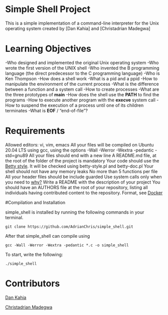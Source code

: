 # Simple Shell Project

This is a simple implementation of a command-line interpreter for the Unix operating system created by [Dan Kahia] and [Christadrian Madegwa]

# Learning Objectives

-Who designed and implemented the original Unix operating system
-Who wrote the first version of the UNIX shell
-Who invented the B programming language (the direct predecessor to the C programming language)
-Who is Ken Thompson
-How does a shell work
-What is a pid and a ppid
-How to manipulate the environment of the current process
-What is the difference between a function and a system call
-How to create processes
-What are the three prototypes of **main**
-How does the shell use the **PATH** to find the programs
-How to execute another program with the **execve** system call
-How to suspend the execution of a process until one of its children terminates
-What is **EOF** / “end-of-file”?

# Requirements

Allowed editors: vi, vim, emacs
All your files will be compiled on Ubuntu 20.04 LTS using gcc, using the options -Wall -Werror -Wextra -pedantic -std=gnu89
All your files should end with a new line
A README.md file, at the root of the folder of the project is mandatory
Your code should use the [Betty style](https://github.com/holbertonschool/Betty/blob/master/betty-style.pl). It will be checked using betty-style.pl and betty-doc.pl
Your shell should not have any memory leaks
No more than 5 functions per file
All your header files should be include guarded
Use system calls only when you need to [why?](https://www.quora.com/Why-are-system-calls-expensive-in-operating-systems)
Write a README with the description of your project
You should have an AUTHORS file at the root of your repository, listing all individuals having contributed content to the repository. Format, see [Docker](https://github.com/moby/moby/blob/master/AUTHORS)

#Compilation and Installation

simple_shell is installed by running the following commands in your terminal.

    git clone https://github.com/AdrianChris/simple_shell.git

After that simple_shell can compile using

    gcc -Wall -Werror -Wextra -pedantic *.c -o simple_shell

To start, write the following:

    ./simple_shell

# Contributors

[Dan Kahia](https://github.com/DANKAHIA)

[Christadrian Madegwa](https://github.com/AdrianChris)

